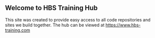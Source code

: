 ## Welcome to HBS Training Hub

This site was created to provide easy access to all code repositories and sites we build together.  The hub can be viewed at https://www.hbs-training.com
